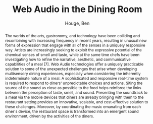 --- 
title: "Web Audio in the Dining Room" 
abstract: "The worlds of the arts, gastronomy, and technology have been colliding and recombining with increasing frequency in recent years, resulting in unusual new forms of expression that engage with all of the senses in a uniquely responsive way. Artists are increasingly seeking to exploit the expressive potential of the chemical senses of smell and taste, while at the same time chefs have been investigating how to refine the narrative, aesthetic, and communicative capabilities of a meal [7]. Web Audio technologies offer a uniquely practicable solution to some of the unexpected challenges that arise when developing multisensory dining experiences, especially when considering the inherently indeterminate nature of a meal. A sophisticated and responsive real-time system is required to respond to diners' unpredictable choices and actions. Siting the source of the sound as close as possible to the food helps reinforce the links between the perception of taste, smell, and sound. Presenting the soundtrack to a meal via the mobile devices that diners are already bringing with them to the restaurant setting provides an innovative, scalable, and cost-effective solution to these challenges. Moreover, by coordinating the music emanating from each diner's device, the restaurant space is transformed into an emergent sound environment, driven by the activities of the diners." 
address: "London" 
author: "Houge, Ben"
webAuthor: "Ben Houge" 
booktitle: "Proceedings of the International Web Audio Conference" 
editor: "Thalmann, Florian and Ewert, Sebastian" 
month: "Proceedings of the International Web Audio Conference"
pages: "" 
publisher: "Queen Mary University of London" 
series: "WAC '17"
track: "Talk"  
year: "2017" 
id: "2017_EA_55" 
tags: year2017
media: https://youtu.be/OpUeyRRPpCo?t=5899 
pdflink: /_data/papers/pdf/2017/2017_55.pdf
ISSN: 2663-5844
---